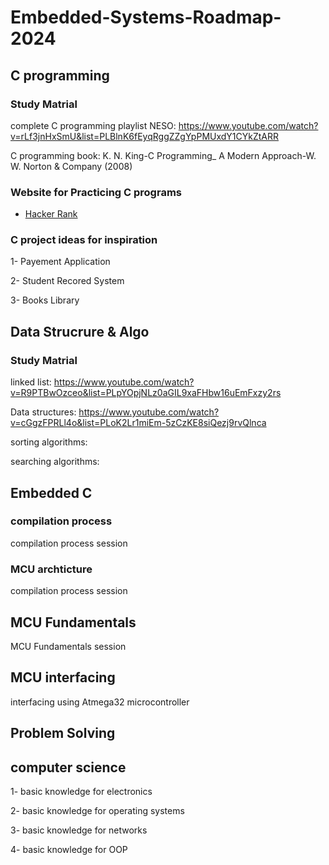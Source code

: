 # Embedded-Systems-Roadmap-2024

## C programming
 ### Study Matrial
 complete C programming playlist NESO: https://www.youtube.com/watch?v=rLf3jnHxSmU&list=PLBlnK6fEyqRggZZgYpPMUxdY1CYkZtARR

 C programming book: K. N. King-C Programming_ A Modern Approach-W. W. Norton & Company (2008)

 ### Website for Practicing C programs 
 - [Hacker Rank](https://www.hackerrank.com/)


### C project ideas for inspiration
1- Payement Application

2- Student Recored System

3- Books Library

## Data Strucrure & Algo
 ### Study Matrial
 linked list:  https://www.youtube.com/watch?v=R9PTBwOzceo&list=PLpYOpjNLz0aGIL9xaFHbw16uEmFxzy2rs
 
 Data structures: https://www.youtube.com/watch?v=cGgzFPRLl4o&list=PLoK2Lr1miEm-5zCzKE8siQezj9rvQlnca

 sorting algorithms:

 searching algorithms:
 
## Embedded C
### compilation process 
compilation process session
### MCU archticture 
compilation process session

## MCU Fundamentals
MCU Fundamentals session

## MCU interfacing

interfacing using Atmega32 microcontroller

## Problem Solving


## computer science 
1- basic knowledge for electronics

2- basic knowledge for operating systems

3- basic knowledge for networks

4- basic knowledge for OOP






